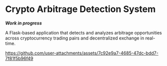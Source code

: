 # Crypto Arbitrage Detection System

***Work in progress***

A Flask-based application that detects and analyzes arbitrage opportunities across cryptocurrency trading pairs and decentralized exchange in real-time. 

<!-- ![image](https://github.com/user-attachments/assets/ac8d58c4-5d32-4a73-a79e-5e417c57f4cb) -->


https://github.com/user-attachments/assets/7c92e9a7-4685-47dc-bdd7-7f81f5b96f49 



